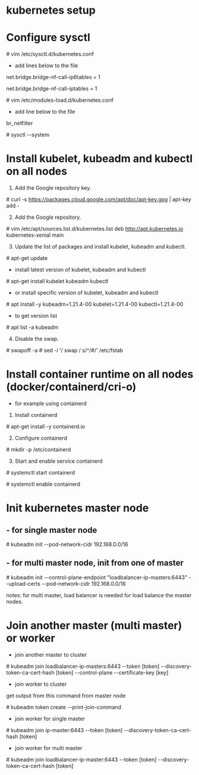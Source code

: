 # kubernetes setup

# Configure sysctl

\# vim /etc/sysctl.d/kubernetes.conf

- add lines below to the file

net.bridge.bridge-nf-call-ip6tables = 1

net.bridge.bridge-nf-call-iptables = 1

\# vim /etc/modules-load.d/kubernetes.conf

- add line below to the file

br_netfilter

\# sysctl --system

# Install kubelet, kubeadm and kubectl on all nodes

1. Add the Google repository key.

\# curl -s https://packages.cloud.google.com/apt/doc/apt-key.gpg | apt-key add -

2. Add the Google repository.

\# vim /etc/apt/sources.list.d/kubernetes.list
deb http://apt.kubernetes.io kubernetes-xenial main

3. Update the list of packages and install kubelet, kubeadm and kubectl.

\# apt-get update

- install latest version of kubelet, kubeadm and  kubectl

\# apt-get install kubelet kubeadm kubectl

- or install specific version of kubelet, kubeadm and  kubectl

\# apt install -y kubeadm=1.21.4-00 kubelet=1.21.4-00 kubectl=1.21.4-00

- to get version list

\# apt list -a kubeadm

4. Disable the swap.

\# swapoff -a
\# sed -i '/ swap / s/^/#/' /etc/fstab

# Install container runtime on all nodes (docker/containerd/cri-o)

- for example using containerd

1. Install containerd

\# apt-get install -y containerd.io

2. Configure containerd

\# mkdir -p /etc/containerd

3. Start and enable service containerd

\# systemctl start containerd

\# systemctl enable containerd

# Init kubernetes master node

## - for single master node

\# kubeadm init --pod-network-cidr 192.168.0.0/16

## - for multi master node, init from one of master

\# kubeadm init --control-plane-endpoint "loadbalancer-ip-masters:6443" --upload-certs --pod-network-cidr 192.168.0.0/16

notes: for multi master, load balancer is needed for load balance the master nodes.

# Join another master (multi master) or worker

- join another master to cluster

\# kubeadm join loadbalancer-ip-masters:6443 --token [token] --discovery-token-ca-cert-hash [token] --control-plane --certificate-key [key]

- join worker to cluster

get output from this command from master node

\# kubeadm token create --print-join-command

- join worker for single master

\# kubeadm join ip-master:6443 --token [token] --discovery-token-ca-cert-hash [token]

- join worker for multi master

\# kubeadm join loadbalancer-ip-master:6443 --token [token] --discovery-token-ca-cert-hash [token]
